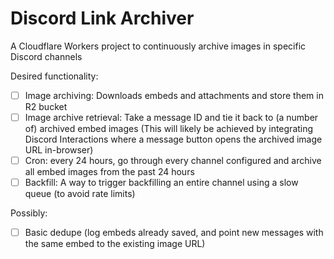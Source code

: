 # Discord Link Archiver

A Cloudflare Workers project to continuously archive images in specific Discord channels

Desired functionality:

- [ ] Image archiving: Downloads embeds and attachments and store them in R2 bucket
- [ ] Image archive retrieval: Take a message ID and tie it back to (a number of) archived embed images (This will likely be achieved by integrating Discord Interactions where a message button opens the archived image URL in-browser)
- [ ] Cron: every 24 hours, go through every channel configured and archive all embed images from the past 24 hours
- [ ] Backfill: A way to trigger backfilling an entire channel using a slow queue (to avoid rate limits)

Possibly:

- [ ] Basic dedupe (log embeds already saved, and point new messages with the same embed to the existing image URL)
